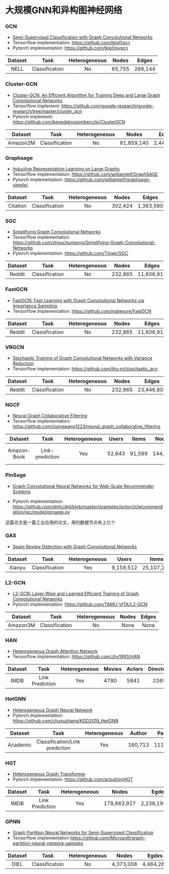 # 大规模GNN和异构图神经网络

### GCN

* [Semi-Supervised Classification with Graph Convolutional Networks](https://arxiv.org/pdf/1609.02907.pdf)
* Tensorflow implementation: https://github.com/tkipf/gcn
* Pytorch implementation: https://github.com/tkipf/pygcn

| Dataset |      Task      | Heterogeneous |  Nodes |  Edges  |
|:-------:|:--------------:|:-------------:|:------:|:-------:|
|   NELL  | Classification |       No      | 65,755 | 266,144 |





### Cluster-GCN

* [Cluster-GCN: An Efficient Algorithm for Training Deep and Large Graph Convolutional Networks](https://arxiv.org/pdf/1905.07953.pdf)
* Tensorflow implement: https://github.com/google-research/google-research/tree/master/cluster_gcn
* Pytorch implement: https://github.com/benedekrozemberczki/ClusterGCN

|  Dataset |      Task      | Heterogeneous |    Nodes   |   Edges   |
|:--------:|:--------------:|:-------------:|:----------:|:---------:|
| Amazon2M | Classification |       No      | 61,859,140 | 2,449,029 |




### Graphsage

* [Inductive Representation Learning on Large Graphs](https://arxiv.org/pdf/1706.02216.pdf)
* Tensorflow implementation: https://github.com/williamleif/GraphSAGE
* Pytorch implementation: https://github.com/williamleif/graphsage-simple/

|  Dataset |      Task      | Heterogeneous |  Nodes  |   Edges   |
|:--------:|:--------------:|:-------------:|:-------:|:---------:|
| Citation | Classification |       No      | 302,424 | 1,383,590 |


### SGC

* [Simplifying Graph Convolutional Networks](https://arxiv.org/pdf/1902.07153.pdf)
* Tensorflow implementation https://github.com/zhouchunpong/Simplifying-Graph-Convolutional-Networks
* Pytorch implementation: https://github.com/Tiiiger/SGC

| Dataset |      Task      | Heterogeneous |  Nodes  |    Edges   |
|:-------:|:--------------:|:-------------:|:-------:|:----------:|
|  Reddit | Classification |       No      | 232,965 | 11,606,919|




### FastGCN

* [FastGCN: Fast Learning with Graph Convolutional Networks via Importance Sampling](https://arxiv.org/pdf/1801.10247.pdf)
* Tensorflow implementation: https://github.com/matenure/FastGCN

| Dataset |      Task      | Heterogeneous |  Nodes  |    Edges   |
|:-------:|:--------------:|:-------------:|:-------:|:----------:|
|  Reddit | Classification |       No      | 232,965 | 11,606,919|


### VRGCN
* [Stochastic Training of Graph Convolutional Networks with Variance Reduction](https://arxiv.org/pdf/1710.10568.pdf)
* Tensorflow implementation: https://github.com/thu-ml/stochastic_gcn

| Dataset |      Task      | Heterogeneous |  Nodes  |    Edges   |
|:-------:|:--------------:|:-------------:|:-------:|:----------:|
|  Reddit | Classification |       No      | 232,965 | 23,446,803 |



### NGCF
* [Neural Graph Collaborative Filtering](https://arxiv.org/abs/1905.08108)
* Tensorflow implementation: https://github.com/xiangwang1223/neural_graph_collaborative_filtering

|   Dataset   |       Task      | Heterogeneous | Users  | Items  |  Nodes  |    Edges    |
|:-----------:|:---------------:|:-------------:|--------|--------|:-------:|:-----------:|
| Amazon-Book | Link-prediction |      Yes      | 52,643 | 91,599 | 144,242 | 2, 984, 108 |



### PinSage

* [Graph Convolutional Neural Networks for Web-Scale Recommender Systems](https://arxiv.org/pdf/1806.01973.pdf)

* Pytorch implementation: https://github.com/dmlc/dgl/blob/master/examples/pytorch/recommendation/rec/model/pinsage.py

这篇论文是一篇工业应用的论文，用的数据节点有上亿个



### GAS

* [Spam Review Detection with Graph Convolutional Networks](https://arxiv.org/pdf/1908.10679.pdf)

| Dataset |      Task      | Heterogeneous | Users     | Items      |  Comments  |
|:-------:|:--------------:|:-------------:|-----------|------------|:----------:|
|  Xianyu | Classification |      Yes      | 9,158,512 | 25,107,228 | 37,323,039 |


### L2-GCN

* [L2-GCN: Layer-Wise and Learned Efficient Training of Graph Convolutional Networks](https://arxiv.org/pdf/2003.13606.pdf)
* Pytorch implementation: https://github.com/TAMU-VITA/L2-GCN

|  Dataset |      Task      | Heterogeneous |    Nodes   |   Edges   |
|:--------:|:--------------:|:-------------:|:----------:|:---------:|
| Amazon3M | Classification |       No      | None | None |


### HAN 
* [Heterogeneous Graph Attention Network](https://arxiv.org/pdf/1903.07293.pdf)
* Tensorflow implementation: https://github.com/Jhy1993/HAN

| Dataset |      Task      | Heterogeneous | Movies    | Actors   |  Directors  |
|:-------:|:--------------:|:-------------:|-----------|------------|:----------:|
|  IMDB | Link Prediction |      Yes      | 4780 | 5841 | 2269 |



### HetGNN 

* [Heterogeneous Graph Neural Network](https://dl.acm.org/doi/pdf/10.1145/3292500.3330961)
* Pytorch implementation: https://github.com/chuxuzhang/KDD2019_HetGNN

| Dataset |      Task      | Heterogeneous |  Author     | Paper   | Venue  |
|:-------:|:--------------:|:-------------:|-----------|------------|:----------:|
|  Academic  | Classification/Link prediction |      Yes      | 160,713 |  111,409 |  150 |


### HGT

* [Heterogeneous Graph Transformer](https://arxiv.org/pdf/2003.01332.pdf)
* Pytorch implementation: https://github.com/acbull/pyHGT

| Dataset |      Task      | Heterogeneous | Nodes    | Egdes   |  
|:-------:|:--------------:|:-------------:|-----------|------------|
|  IMDB | Link Prediction |      Yes      | 178,663,927 | 2,236,196,802 | 


### GPNN

* [Graph Partition Neural Networks for Semi-Supervised Classification](https://arxiv.org/pdf/1803.06272.pdf)
* Tensorflow implementation https://github.com/Microsoft/graph-partition-neural-network-samples



| Dataset |      Task      | Heterogeneous | Nodes    | Egdes   |  
|:-------:|:--------------:|:-------------:|-----------|------------|
|  DIEL | Classification |     No      | 4,373,008 | 4,464,261 | 



